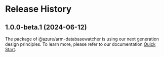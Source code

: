 # Release History
    
## 1.0.0-beta.1 (2024-06-12)

The package of @azure/arm-databasewatcher is using our next generation design principles. To learn more, please refer to our documentation [Quick Start](https://aka.ms/azsdk/js/mgmt/quickstart).
